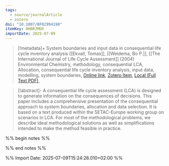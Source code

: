 ```yaml
---
tags:
  - source/journalArticle
  - zotero
doi: "10.1007/BF02994190"
itemKey: 8HBRJMDX
importDate: 2025-07-09
---
```

>[!metadata]+
> System boundaries and input data in consequential life cycle inventory analysis
> [[Ekvall, Tomas]], [[Weidema, Bo P.]], 
> [[The International Journal of Life Cycle Assessment]] (2004)
> Environmental Chemistry, methodology, consequential LCA, Allocation, consequential life cycle inventory analysis, input data, modelling, system boundaries, 
> [Online link](https://doi.org/10.1007/BF02994190), [Zotero Item](zotero://select/library/items/8HBRJMDX), [Local (Full Text PDF)](file://C:/Users/aburg/Documents/references/zotero/storage/JQ2HPYZH/Ekvall2004_Systemboundaries.pdf), 

>[!abstract]-
>A consequential life cycle assessment (LCA) is designed to generate information on the consequences of decisions. This paper includes a comprehensive presentation of the consequential approach to system boundaries, allocation and data selection. It is based on a text produced within the SETAC-Europe working group on scenarios in LCA. For most of the methodological problems, we describe ideal methodological solutions as well as simplifications intended to make the method feasible in practice.

%% begin notes %%

%% end notes %%

%% Import Date: 2025-07-09T15:24:26.010+02:00 %%
